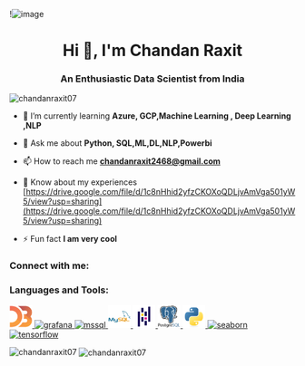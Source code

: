 !![image](https://user-images.githubusercontent.com/98047808/208728617-39bbc2eb-6549-4d8c-b256-07db6003b703.png)



<h1 align="center">Hi 👋, I'm Chandan Raxit</h1>
<h3 align="center">An Enthusiastic Data Scientist from India</h3>



<p align="left"> <img src="https://komarev.com/ghpvc/?username=chandanraxit07&label=Profile%20views&color=0e75b6&style=flat" alt="chandanraxit07" /> </p>

- 🌱 I’m currently learning **Azure, GCP,Machine Learning , Deep Learning ,NLP**

- 💬 Ask me about **Python, SQL,ML,DL,NLP,Powerbi**

- 📫 How to reach me **chandanraxit2468@gmail.com**

- 📄 Know about my experiences [https://drive.google.com/file/d/1c8nHhid2yfzCKOXoQDLjvAmVga501yW5/view?usp=sharing](https://drive.google.com/file/d/1c8nHhid2yfzCKOXoQDLjvAmVga501yW5/view?usp=sharing)

- ⚡ Fun fact **I am very cool**

<h3 align="left">Connect with me:</h3>
<p align="left">
</p>

<h3 align="left">Languages and Tools:</h3>
<p align="left"> <a href="https://d3js.org/" target="_blank" rel="noreferrer"> <img src="https://raw.githubusercontent.com/devicons/devicon/master/icons/d3js/d3js-original.svg" alt="d3js" width="40" height="40"/> </a> <a href="https://grafana.com" target="_blank" rel="noreferrer"> <img src="https://www.vectorlogo.zone/logos/grafana/grafana-icon.svg" alt="grafana" width="40" height="40"/> </a> <a href="https://www.microsoft.com/en-us/sql-server" target="_blank" rel="noreferrer"> <img src="https://www.svgrepo.com/show/303229/microsoft-sql-server-logo.svg" alt="mssql" width="40" height="40"/> </a> <a href="https://www.mysql.com/" target="_blank" rel="noreferrer"> <img src="https://raw.githubusercontent.com/devicons/devicon/master/icons/mysql/mysql-original-wordmark.svg" alt="mysql" width="40" height="40"/> </a> <a href="https://pandas.pydata.org/" target="_blank" rel="noreferrer"> <img src="https://raw.githubusercontent.com/devicons/devicon/2ae2a900d2f041da66e950e4d48052658d850630/icons/pandas/pandas-original.svg" alt="pandas" width="40" height="40"/> </a> <a href="https://www.postgresql.org" target="_blank" rel="noreferrer"> <img src="https://raw.githubusercontent.com/devicons/devicon/master/icons/postgresql/postgresql-original-wordmark.svg" alt="postgresql" width="40" height="40"/> </a> <a href="https://www.python.org" target="_blank" rel="noreferrer"> <img src="https://raw.githubusercontent.com/devicons/devicon/master/icons/python/python-original.svg" alt="python" width="40" height="40"/> </a> <a href="https://seaborn.pydata.org/" target="_blank" rel="noreferrer"> <img src="https://seaborn.pydata.org/_images/logo-mark-lightbg.svg" alt="seaborn" width="40" height="40"/> </a> <a href="https://www.tensorflow.org" target="_blank" rel="noreferrer"> <img src="https://www.vectorlogo.zone/logos/tensorflow/tensorflow-icon.svg" alt="tensorflow" width="40" height="40"/> </a> </p>

<p><img align="left" src="https://github-readme-stats.vercel.app/api/top-langs?username=chandanraxit07&show_icons=true&locale=en&layout=compact" alt="chandanraxit07" /></p>

<p>&nbsp;<img align="center" src="https://github-readme-stats.vercel.app/api?username=chandanraxit07&show_icons=true&locale=en" alt="chandanraxit07" /></p>

